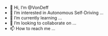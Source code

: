 - 👋 Hi, I’m @VonDeff
- 👀 I’m interested in Autonomous Self-Driving ...
- 🌱 I’m currently learning ...
- 💞️ I’m looking to collaborate on ...
- 📫 How to reach me ...

<!---
Jonas788/Jonas788 is a ✨ special ✨ repository because its `README.md` (this file) appears on your GitHub profile.
You can click the Preview link to take a look at your changes.
--->
